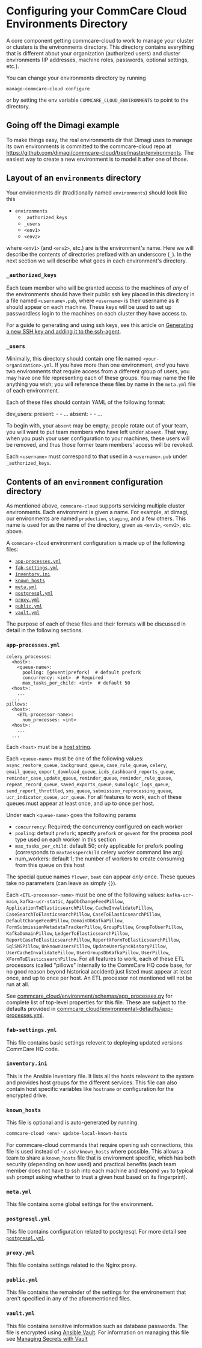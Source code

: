 # Configuring your CommCare Cloud Environments Directory

A core component getting commcare-cloud to work to manage your
cluster or clusters is the environments directory.
This directory contains everything that is different about your
organization (authorized users) and cluster environments
(IP addresses, machine roles, passwords, optional settings, etc.).

You can change your environments directory by running

```
manage-commcare-cloud configure
```

or by setting the env variable `COMMCARE_CLOUD_ENVIRONMENTS`
to point to the directory.

## Going off the Dimagi example

To make things easy, the real environments dir that Dimagi uses
to manage its own environments is committed to the commcare-cloud
repo at https://github.com/dimagi/commcare-cloud/tree/master/environments.
The easiest way to create a new environment is to model it
after one of those.

## Layout of an `environments` directory

Your environments dir (traditionally named `environments`)
should look like this

- `environments`
  - `_authorized_keys`
  - `_users`
  - `<env1>`
  - `<env2>`

where `<env1>` (and `<env2>`, etc.) are is the environment's name.
Here we will describe the contents of directories prefixed with
an underscore (`_`). In the next section we will describe what goes in each environment's
directory.

### `_authorized_keys`

Each team member who will be granted access to the machines
of _any_ of the environments should have their public ssh key placed
in this directory in a file named `<username>.pub`, where `<username>`
is their username as it should appear on each machine.
These keys will be used to set up passwordless login to the machines
on each cluster they have access to.

For a guide to generating and using ssh keys, see this article on
[Generating a new SSH key and adding it to the ssh-agent](
https://help.github.com/articles/generating-a-new-ssh-key-and-adding-it-to-the-ssh-agent/).

### `_users`

Minimally, this directory should contain one file named `<your-organization>.yml`.
If you have more than one environment, _and_ you have two environments
that require access from a different group of users, you may have one
file representing each of these groups. You may name the file anything
you wish; you will reference these files by name in the `meta.yml`
file of each environment.

Each of these files should contain YAML of the following format:

dev_users:
  present:
    - <username1>
    - <username2>
    ...
  absent:
    - <username3>
    - <username4>
    ...

To begin with, your `absent` may be empty; people rotate out of your
team, you will want to put team members who have left under `absent`.
That way, when you push your user configuration to your machines,
these users will be removed, and thus those former team members'
access will be revoked.

Each `<username>` must correspond to that used in a `<username>.pub`
under `_authorized_keys`.

## Contents of an `environment` configuration directory

As mentioned above, `commcare-cloud` supports servicing multiple
cluster environments. Each environment is given a name. For example,
at dimagi, our environments are named `production`, `staging`,
and a few others. This name is used for as the name of the directory,
given as `<env1>`, `<env2>`, etc. above.

A `commcare-cloud` environment configuration is made up of the following files:

- [`app-processes.yml`](#app-processesyml)
- [`fab-settings.yml`](#fab-settingsyml)
- [`inventory.ini`](#inventoryini)
- [`known_hosts`](#known_hosts)
- [`meta.yml`](#metayml)
- [`postgresql.yml`](#postgresqlyml)
- [`proxy.yml`](#proxyyml)
- [`public.yml`](#publicyml)
- [`vault.yml`](#vaultyml)

The purpose of each of these files and their formats will be discussed
in detail in the following sections.

### `app-processes.yml`
```
celery_processes:
  <host>:
    <queue-name>:
      pooling: [gevent|prefork]  # default prefork
      concurrency: <int>  # Required
      max_tasks_per_child: <int>  # default 50
  <host>:
    ...
  ...
pillows:
  <host>:
    <ETL-processor-name>:
      num_processes: <int>
  <host>:
    ...
  ...
```

Each `<host>` must be a [host string](glossary#host-string).

Each `<queue-name>` must be one of the following values:
`async_restore_queue`, `background_queue`, `case_rule_queue`, `celery`,
`email_queue`, `export_download_queue`, `icds_dashboard_reports_queue`,
`reminder_case_update_queue`, `reminder_queue`,
`reminder_rule_queue`, `repeat_record_queue`, `saved_exports_queue`,
`sumologic_logs_queue`, `send_report_throttled`, `sms_queue`,
`submission_reprocessing_queue`, `ucr_indicator_queue`, `ucr_queue`.
For all features to work, each of these queues must
appear at least once, and up to once per host.

Under each `<queue-name>` goes the following params
- `concurrency`: Required; the concurrency configured on each worker
- `pooling`: default `prefork`; specify `prefork` or `gevent` for the
  process pool type used on each worker in this section
- `max_tasks_per_child`: default 50; only applicable for prefork pooling
  (corresponds to `maxtasksperchild` celery worker command line arg)
- num_workers: default 1; the number of workers to create
  consuming from this queue on this host

The special queue names `flower`, `beat` can appear _only_
once. These queues take no parameters (can leave as simply `{}`).

Each `<ETL-processor-name>` must be one of the following values:
`kafka-ucr-main`, `kafka-ucr-static`, `AppDbChangeFeedPillow`,
`ApplicationToElasticsearchPillow`, `CacheInvalidatePillow`,
`CaseSearchToElasticsearchPillow`, `CaseToElasticsearchPillow`,
`DefaultChangeFeedPillow`, `DomainDbKafkaPillow`,
`FormSubmissionMetadataTrackerPillow`, `GroupPillow`,
`GroupToUserPillow`, `KafkaDomainPillow`, `LedgerToElasticsearchPillow`,
`ReportCaseToElasticsearchPillow`, `ReportXFormToElasticsearchPillow`,
`SqlSMSPillow`, `UnknownUsersPillow`, `UpdateUserSyncHistoryPillow`,
`UserCacheInvalidatePillow`, `UserGroupsDbKafkaPillow`, `UserPillow`,
`XFormToElasticsearchPillow`.
For all features to work, each of these ETL processors
(called "pillows" internally to the CommCare HQ code base,
for no good reason beyond historical accident) just listed must appear
at least once, and up to once per host. An ETL processor not mentioned
will not be run at all.

See [commcare_cloud/environment/schemas/app_processes.py](https://github.com/dimagi/commcare-cloud/blob/master/src/commcare_cloud/environment/schemas/app_processes.py#L25-L40)
for complete list of top-level properties for this file.
These are subject to the defaults provided in
[commcare_cloud/environmental-defaults/app-processes.yml](https://github.com/dimagi/commcare-cloud/blob/master/src/commcare_cloud/environmental-defaults/app-processes.yml).
<!--  todo: clean up this code and then better document -->

### `fab-settings.yml`
This file contains basic settings relevent to deploying updated versions
CommCare HQ code.

### `inventory.ini`
This is the Ansible Inventory file. It lists all the hosts releveant to the
system and provides host groups for the different services. This file
can also contain host specific variables like `hostname` or configuration
for the encrypted drive.

### `known_hosts`
This file is optional and is auto-generated by running
```bash
commcare-cloud <env> update-local-known-hosts
```

For commcare-cloud commands that require opening ssh connections,
this file is used instead of `~/.ssh/known_hosts` where possible.
This allows a team to share a `known_hosts` file that is environment specific,
which has both security (depending on how used) and practical benefits
(each team member does not have to ssh into each machine
and respond `yes` to typical ssh prompt asking whether to trust a given
host based on its fingerprint).

### `meta.yml`
This file contains some global settings for the environment.

### `postgresql.yml`

This file contains configuration related to postgresql.
For more detail see [`postgresql.yml`](./postgresql_yml).

### `proxy.yml`
This file contains settings related to the Nginx proxy.

### `public.yml`
This file contains the remainder of the settings for the environement
that aren't specified in any of the aforementioned files.

### `vault.yml`
This file contains sensitive information such as database passwords.
The file is encrypted using [Ansible Vault](https://docs.ansible.com/ansible/playbooks_vault.html).
For information on managing this file see [Managing Secrets with Vault](https://github.com/dimagi/commcare-cloud/blob/master/src/commcare_cloud/ansible/README.md#managing-secrets-with-vault)
